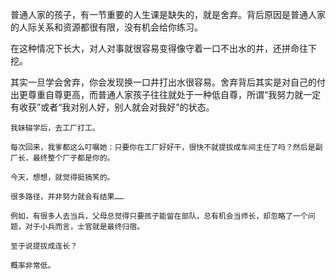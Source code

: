 普通人家的孩子，有一节重要的人生课是缺失的，就是舍弃。背后原因是普通人家的人际关系和资源都很有限，没有机会给你练习。

在这种情况下长大，对人对事就很容易变得像守着一口不出水的井，还拼命往下挖。

其实一旦学会舍弃，你会发现换一口井打出水很容易。舍弃背后其实是对自己的付出更尊重自尊更高，而普通人家孩子往往就处于一种低自尊，所谓“我努力就一定有收获”或者“我对别人好，别人就会对我好”的状态。

```
我妹辍学后，去工厂打工。

每次回来，我爹都这么叮嘱她：只要你在工厂好好干，很快不就提拔成车间主任了吗？然后是副厂长，最终整个厂子都是你的。

今天，想想，就觉得挺搞笑的。

很多路径，并非努力就会有结果……

例如，有很多人去当兵，父母总觉得只要孩子能留在部队，总有机会当师长，却忽略了一个问题，对于小兵而言，士官就是最终归宿。

至于说提拔成连长？

概率非常低。
```